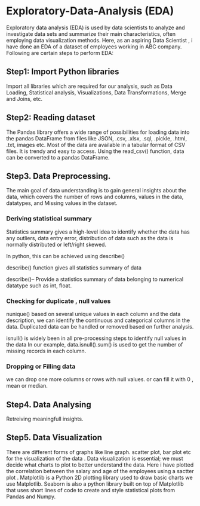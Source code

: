 # Exploratory-Data-Analysis (EDA)
Exploratory data analysis (EDA) is used by data scientists to analyze and investigate data sets and summarize their main characteristics, often employing data visualization methods.
Here, as an aspiring Data Scientist , i have done an EDA of a dataset of employees working in ABC company.
Following are certain steps to perform EDA:
## Step1: Import Python libraries
Import all libraries which are required for our analysis, such as Data Loading, Statistical analysis, Visualizations, Data Transformations, Merge and Joins, etc.

## Step2: Reading dataset
The Pandas library offers a wide range of possibilities for loading data into the pandas DataFrame from files like JSON, .csv, .xlsx, .sql, .pickle, .html, .txt, images etc.
Most of the data are available in a tabular format of CSV files. It is trendy and easy to access. Using the read_csv() function, data can be converted to a pandas DataFrame.

## Step3. Data Preprocessing.
The main goal of data understanding is to gain general insights about the data, which covers the number of rows and columns, values in the data, datatypes, and Missing values in the dataset.
### Deriving statistical summary
Statistics summary gives a high-level idea to identify whether the data has any outliers, data entry error, distribution of data such as the data is normally distributed or left/right skewed.

In python, this can be achieved using describe()

describe() function gives all statistics summary of data

describe()– Provide a statistics summary of data belonging to numerical datatype such as int, float.

### Checking for duplicate , null values
nunique() based on several unique values in each column and the data description, we can identify the continuous and categorical columns in the data. Duplicated data can be handled or removed based on further analysis.

isnull() is widely been in all pre-processing steps to identify null values in the data
In our example, data.isnull().sum() is used to get the number of missing records in each column.

### Dropping or Filling data
we can drop one more columns or rows with null values. 
or can fill it with 0 , mean or median.

## Step4. Data Analysing 
Retreiving meaningfull insights.

## Step5. Data Visualization
There are different forms of graphs like line graph. scatter plot, bar plot etc for the visualization of the data .
Data visualization is essential; we must decide what charts to plot to better understand the data.
Here i have plotted the correlation between the salary and age of the employees using a sactter plot .
Matplotlib is a Python 2D plotting library used to draw basic charts we use Matplotlib.
Seaborn is also a python library built on top of Matplotlib that uses short lines of code to create and style statistical plots from Pandas and Numpy.
